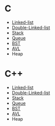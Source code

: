 # C

- [Linked-list](https://github.com/zjimf/DataStructure/tree/master/C/linked-list)
- [Double-Linked-list](https://github.com/zjimf/DataStructureAlgorithm/tree/master/C/double-linked-list)
- [Stack](https://github.com/zjimf/DataStructure/tree/master/C/Stack)
- [Queue](https://github.com/zjimf/DataStructure/tree/master/C/Queue)
- [BST](https://github.com/zjimf/DataStructure/tree/master/C/BST)
- [AVL](https://github.com/zjimf/DataStructure/tree/master/C/AVL)
- Heap

# C++

- [Linked-list](https://github.com/zjimf/DataStructure/tree/master/C++/linked-list)
- [Double-Linked-list](https://github.com/zjimf/DataStructure/tree/master/C++/double-linked-list)
- [Stack](https://github.com/zjimf/DataStructure/tree/master/C++/Stack)
- [Queue](https://github.com/zjimf/DataStructure/tree/master/C++/Queue)
- [BST](https://github.com/zjimf/DataStructure/tree/master/C++/BST)
- [AVL](https://github.com/zjimf/DataStructure/tree/master/C++/AVL)
- Heap
